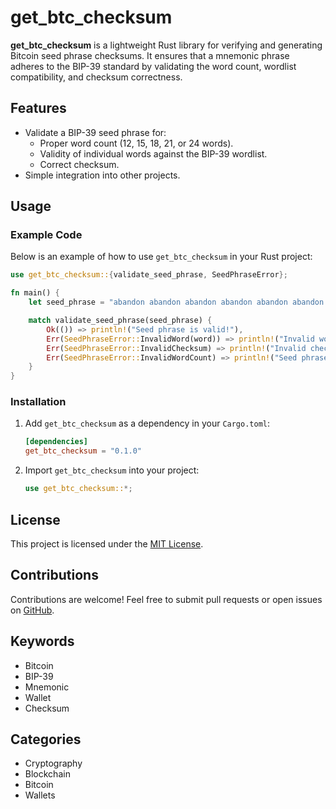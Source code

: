 # get_btc_checksum

**get_btc_checksum** is a lightweight Rust library for verifying and generating Bitcoin seed phrase checksums. It ensures that a mnemonic phrase adheres to the BIP-39 standard by validating the word count, wordlist compatibility, and checksum correctness.

## Features
- Validate a BIP-39 seed phrase for:
  - Proper word count (12, 15, 18, 21, or 24 words).
  - Validity of individual words against the BIP-39 wordlist.
  - Correct checksum.
- Simple integration into other projects.

## Usage

### Example Code
Below is an example of how to use `get_btc_checksum` in your Rust project:

```rust
use get_btc_checksum::{validate_seed_phrase, SeedPhraseError};

fn main() {
    let seed_phrase = "abandon abandon abandon abandon abandon abandon abandon abandon abandon abandon abandon about";

    match validate_seed_phrase(seed_phrase) {
        Ok(()) => println!("Seed phrase is valid!"),
        Err(SeedPhraseError::InvalidWord(word)) => println!("Invalid word in seed phrase: {}", word),
        Err(SeedPhraseError::InvalidChecksum) => println!("Invalid checksum for seed phrase."),
        Err(SeedPhraseError::InvalidWordCount) => println!("Seed phrase must contain 12, 15, 18, 21, or 24 words."),
    }
}
```

### Installation

1. Add `get_btc_checksum` as a dependency in your `Cargo.toml`:
   ```toml
   [dependencies]
   get_btc_checksum = "0.1.0"
   ```

2. Import `get_btc_checksum` into your project:
   ```rust
   use get_btc_checksum::*;
   ```

## License
This project is licensed under the [MIT License](LICENSE).

## Contributions
Contributions are welcome! Feel free to submit pull requests or open issues on [GitHub](https://github.com/rghollenbeck/btctools).

## Keywords
- Bitcoin
- BIP-39
- Mnemonic
- Wallet
- Checksum

## Categories
- Cryptography
- Blockchain
- Bitcoin
- Wallets

